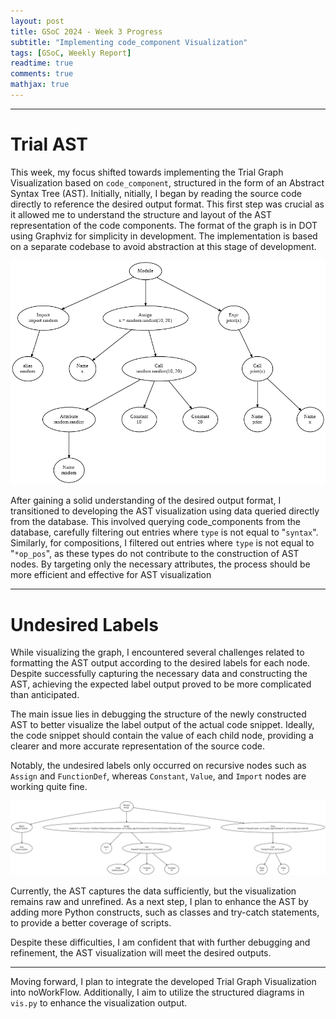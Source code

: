 ```yaml
---
layout: post
title: GSoC 2024 - Week 3 Progress
subtitle: "Implementing code_component Visualization"
tags: [GSoC, Weekly Report]
readtime: true
comments: true
mathjax: true
---
```


---

# Trial AST

This week, my focus shifted towards implementing the Trial Graph Visualization based on `code_component`, structured in the form of an Abstract Syntax Tree (AST). 
Initially, nitially, I began by reading the source code directly to reference the desired output format. 
This first step was crucial as it allowed me to understand the structure and layout of the AST representation of the code components. 
The format of the graph is in DOT using Graphviz for simplicity in development. The implementation is based on a separate codebase to avoid abstraction at this stage of development.

![Correct AST Graph](../assets/img/ast_read().png "Correct AST Graph")

After gaining a solid understanding of the desired output format, I transitioned to developing the AST visualization using data queried directly from the database. 
This involved querying code_components from the database, carefully filtering out entries where `type` is not equal to "`syntax`". 
Similarly, for compositions, I filtered out entries where `type` is not equal to "`*op_pos`", as these types do not contribute to the construction of AST nodes. 
By targeting only the necessary attributes, the process should be more efficient and effective for AST visualization

---

# Undesired Labels
While visualizing the graph, I encountered several challenges related to formatting the AST output according to the desired labels for each node. 
Despite successfully capturing the necessary data and constructing the AST, achieving the expected label output proved to be more complicated than anticipated.

The main issue lies in debugging the structure of the newly constructed AST to better visualize the label output of the actual code snippet. 
Ideally, the code snippet should contain the value of each child node, providing a clearer and more accurate representation of the source code.

Notably, the undesired labels only occurred on recursive nodes such as `Assign` and `FunctionDef`, whereas `Constant`, `Value`, and `Import` nodes are working quite fine.

![Incorrect AST Graph](../assets/img/ast_database.png "Incorrect AST Graph")

Currently, the AST captures the data sufficiently, but the visualization remains raw and unrefined. 
As a next step, I plan to enhance the AST by adding more Python constructs, such as classes and try-catch statements, to provide a better coverage of scripts.

Despite these difficulties, I am confident that with further debugging and refinement, the AST visualization will meet the desired outputs.

---

Moving forward, I plan to integrate the developed Trial Graph Visualization into noWorkFlow. Additionally, I aim to utilize the structured diagrams in `vis.py` to enhance the visualization output.
